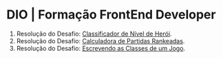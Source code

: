 # DIO | Formação FrontEnd Developer
1. Resolução do Desafio: [Classificador de Nível de Herói](https://github.com/felipesabbado/dio-frontend-developer/tree/main/desafio1).
2. Resolução do Desafio: [Calculadora de Partidas Rankeadas](https://github.com/felipesabbado/dio-frontend-developer/tree/main/desafio2).
3. Resolução do Desafio: [Escrevendo as Classes de um Jogo]().